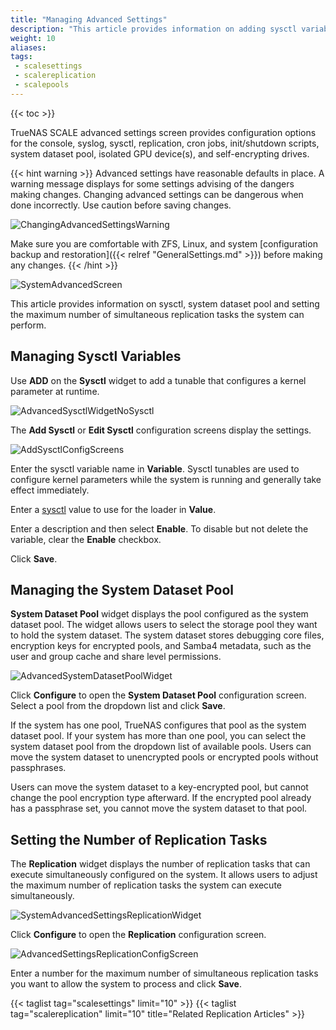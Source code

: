 ```yaml
---
title: "Managing Advanced Settings"
description: "This article provides information on adding sysctl variables, setting the system dataset pool, and setting the number of simultaneous replication tasks the system can run."
weight: 10
aliases:
tags:
 - scalesettings
 - scalereplication
 - scalepools
---
```


{{< toc >}}

TrueNAS SCALE advanced settings screen provides configuration options for the console, syslog, sysctl, replication, cron jobs, init/shutdown scripts, system dataset pool, isolated GPU device(s), and self-encrypting drives.

{{< hint warning >}} 
Advanced settings have reasonable defaults in place. A warning message displays for some settings advising of the dangers making changes.
Changing advanced settings can be dangerous when done incorrectly. Use caution before saving changes. 

![ChangingAdvancedSettingsWarning](/images/SCALE/22.02/ChangingAdvancedSettingsWarning.png "Changing Advanced Settings Warning") 

Make sure you are comfortable with ZFS, Linux, and system [configuration backup and restoration]({{< relref "GeneralSettings.md" >}}) before making any changes. 
{{< /hint >}}

![SystemAdvancedScreen](/images/SCALE/22.02/SystemAdvancedScreen.png "SCALE Advanced Settings Screen") 

This article provides information on sysctl, system dataset pool and setting the maximum number of simultaneous replication tasks the system can perform. 

## Managing Sysctl Variables
Use **ADD** on the **Sysctl** widget to add a tunable that configures a kernel parameter at runtime. 

![AdvancedSysctlWidgetNoSysctl](/images/SCALE/22.02/AdvancedSysctlWidgetNoSysctl.png "SCALE Advanced Settings Sysctl Widget") 

The **Add Sysctl** or **Edit Sysctl** configuration screens display the settings.

![AddSysctlConfigScreens](/images/SCALE/22.02/AddSysctlConfigScreen.png "SCALE Add Sysctl Screen") 

Enter the sysctl variable name in **Variable**. Sysctl tunables are used to configure kernel parameters while the system is running and generally take effect immediately.

Enter a [sysctl](https://man7.org/linux/man-pages/man8/sysctl.8.html) value to use for the loader in **Value**. 

Enter a description and then select **Enable**. To disable but not delete the variable, clear the **Enable** checkbox.

Click **Save**.

## Managing the System Dataset Pool 

**System Dataset Pool** widget displays the pool configured as the system dataset pool. The widget allows users to select the storage pool they want to hold the system dataset. 
The system dataset stores debugging core files, encryption keys for encrypted pools, and Samba4 metadata, such as the user and group cache and share level permissions.

![AdvancedSystemDatasetPoolWidget](/images/SCALE/22.02/AdvancedSystemDatasetPoolWidget.png "SCALE Advanced System Dataset Pool Widget") 

Click **Configure** to open the **System Dataset Pool** configuration screen. Select a pool from the dropdown list and click **Save**.

If the system has one pool, TrueNAS configures that pool as the system dataset pool. If your system has more than one pool, you can select the system dataset pool from the dropdown list of available pools. Users can move the system dataset to unencrypted pools or encrypted pools without passphrases.

Users can move the system dataset to a key-encrypted pool, but cannot change the pool encryption type afterward. If the encrypted pool already has a passphrase set, you cannot move the system dataset to that pool.

## Setting the Number of Replication Tasks
The **Replication** widget displays the number of replication tasks that can execute simultaneously configured on the system. It allows users to adjust the maximum number of replication tasks the system can execute simultaneously.

![SystemAdvancedSettingsReplicationWidget](/images/SCALE/22.02/SystemAdvancedSettingsReplicationWidget.png "SCALE Advanced Settings Replication Widget") 

Click **Configure** to open the **Replication** configuration screen. 

![AdvancedSettingsReplicationConfigScreen](/images/SCALE/22.02/AdvancedSettingsReplicationConfigScreen.png "SCALE Advanced Settings Replication Screen") 

Enter a number for the maximum number of simultaneous replication tasks you want to allow the system to process and click **Save**.

{{< taglist tag="scalesettings" limit="10" >}} 
{{< taglist tag="scalereplication" limit="10" title="Related Replication Articles" >}}
